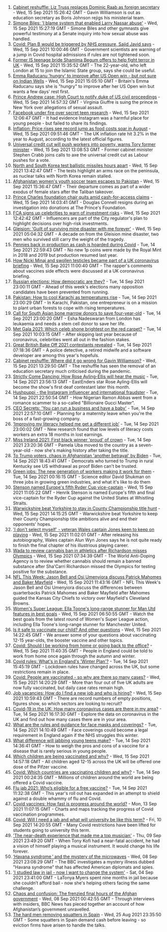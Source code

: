 1. [Cabinet reshuffle: Liz Truss replaces Dominic Raab as foreign secretary](https://www.bbc.co.uk/news/uk-politics-58571935?at_medium=RSS&at_campaign=KARANGA) - Wed, 15 Sep 2021 15:26:42 GMT - Gavin Williamson is out as education secretary as Boris Johnson rejigs his ministerial team.
2. [Simone Biles: 'I blame system that enabled Larry Nassar abuse'](https://www.bbc.co.uk/news/world-us-canada-58573887?at_medium=RSS&at_campaign=KARANGA) - Wed, 15 Sep 2021 15:27:19 GMT - Simone Biles and other gymnasts give powerful testimony at a Senate inquiry into how sexual abuse was handled.
3. [Covid: Plan B would be triggered by NHS pressure, Sajid Javid says](https://www.bbc.co.uk/news/uk-58566235?at_medium=RSS&at_campaign=KARANGA) - Wed, 15 Sep 2021 10:00:46 GMT - Government scientists are warning of a jump in Covid hospital admissions if rules are not tightened soon.
4. [Former IS teenage bride Shamima Begum offers to help fight terror in UK](https://www.bbc.co.uk/news/uk-58573501?at_medium=RSS&at_campaign=KARANGA) - Wed, 15 Sep 2021 15:35:52 GMT - The 22-year-old, who left London at 15 to join the Islamic State group, says she could be useful.
5. [Emma Raducanu 'hungry' to improve after US Open win - but not sure on Indian Wells](https://www.bbc.co.uk/sport/tennis/58570037?at_medium=RSS&at_campaign=KARANGA) - Wed, 15 Sep 2021 15:05:10 GMT - Britain's Emma Raducanu says she is "hungry" to improve after her US Open win but wants a few days' rest first.
6. [Prince Andrew case: High Court to notify duke of US civil proceedings](https://www.bbc.co.uk/news/uk-58574350?at_medium=RSS&at_campaign=KARANGA) - Wed, 15 Sep 2021 14:57:32 GMT - Virginia Giuffre is suing the prince in New York over allegations of sexual assault.
7. [Facebook under fire over secret teen research](https://www.bbc.co.uk/news/technology-58570353?at_medium=RSS&at_campaign=KARANGA) - Wed, 15 Sep 2021 12:06:47 GMT - It had evidence Instagram was a harmful place for young people - but failed to share its findings.
8. [Inflation: Price rises see record jump as food costs soar in August](https://www.bbc.co.uk/news/business-58563417?at_medium=RSS&at_campaign=KARANGA) - Wed, 15 Sep 2021 09:51:46 GMT - The UK inflation rate hit 3.2% in the year to August, according to the latest official figures.
9. [Universal credit cut will push workers into poverty, warns Tory former minister](https://www.bbc.co.uk/news/uk-politics-58501917?at_medium=RSS&at_campaign=KARANGA) - Wed, 15 Sep 2021 13:08:53 GMT - Former cabinet minister Stephen Crabb joins calls to axe the universal credit cut as Labour pushes for a vote.
10. [North and South Korea test ballistic missiles hours apart](https://www.bbc.co.uk/news/world-asia-58554326?at_medium=RSS&at_campaign=KARANGA) - Wed, 15 Sep 2021 13:42:47 GMT - The tests highlight an arms race on the peninsula, as nuclear talks with North Korea remain stalled.
11. [Afghanistan women's youth soccer team escapes to Pakistan](https://www.bbc.co.uk/news/world-asia-58571183?at_medium=RSS&at_campaign=KARANGA) - Wed, 15 Sep 2021 15:36:47 GMT - Their departure comes as part of a wider exodus of female stars after the Taliban takeover.
12. [Prince Charles foundation chair quits amid cash-for-access claims](https://www.bbc.co.uk/news/uk-58574250?at_medium=RSS&at_campaign=KARANGA) - Wed, 15 Sep 2021 14:03:41 GMT - Douglas Connell resigns during an investigation into donations at The Prince's Foundation.
13. [FCA signs up celebrities to warn of investment risks](https://www.bbc.co.uk/news/business-58572575?at_medium=RSS&at_campaign=KARANGA) - Wed, 15 Sep 2021 12:42:42 GMT - Influencers are part of the City regulator's plan to highlight decisions over high-risk investments.
14. [Gleision: 'Guilt of surviving mine disaster with me forever'](https://www.bbc.co.uk/news/uk-wales-58555079?at_medium=RSS&at_campaign=KARANGA) - Wed, 15 Sep 2021 05:04:32 GMT - A decade on from the Gleision mine disaster, two men who survived still carry the weight of the tragedy.
15. [Pennies back in production as cash is hoarded during Covid](https://www.bbc.co.uk/news/business-58560185?at_medium=RSS&at_campaign=KARANGA) - Tue, 14 Sep 2021 22:59:43 GMT - No new 1p coins were made by the Royal Mint in 2018 and 2019 but production resumed last year.
16. [How Nicki Minaj and swollen testicles became part of a UK coronavirus briefing](https://www.bbc.co.uk/news/newsbeat-58571353?at_medium=RSS&at_campaign=KARANGA) - Wed, 15 Sep 2021 11:00:40 GMT - The rapper's comments about vaccines side effects were discussed at a UK coronavirus briefing.
17. [Russian elections: How democratic are they?](https://www.bbc.co.uk/news/world-europe-58557994?at_medium=RSS&at_campaign=KARANGA) - Tue, 14 Sep 2021 23:00:11 GMT - Ahead of this week's elections many opposition candidates have been prevented from running.
18. [Pakistan: How to cool Karachi as temperatures rise](https://www.bbc.co.uk/news/world-asia-58557995?at_medium=RSS&at_campaign=KARANGA) - Tue, 14 Sep 2021 23:00:29 GMT - In Karachi, Pakistan, one entrepreneur is on a mission to plant urban forests to cope with rising temperatures.
19. [Call for South Asian bone marrow donors to save four-year-old](https://www.bbc.co.uk/news/uk-58551967?at_medium=RSS&at_campaign=KARANGA) - Tue, 14 Sep 2021 23:00:20 GMT - Esha Nadeswaran from London has leukaemia and needs a stem cell donor to save her life.
20. [Met Gala 2021: Which celeb shone brightest on the red carpet?](https://www.bbc.co.uk/news/entertainment-arts-58555511?at_medium=RSS&at_campaign=KARANGA) - Tue, 14 Sep 2021 10:03:15 GMT - After skipping last year because of coronavirus, celebrities went all out in the fashion stakes.
21. [Great British Bake Off 2021 contestants revealed](https://www.bbc.co.uk/news/entertainment-arts-58544950?at_medium=RSS&at_campaign=KARANGA) - Tue, 14 Sep 2021 07:18:36 GMT - A police detective, a retired midwife and a software developer are among this year's hopefuls.
22. [Cabinet reshuffle: Where did it go wrong for Gavin Williamson?](https://www.bbc.co.uk/news/education-58573059?at_medium=RSS&at_campaign=KARANGA) - Wed, 15 Sep 2021 13:29:50 GMT - The reshuffle has seen the removal of an education secretary much criticised during the pandemic.
23. [Strictly Come Dancing: How Rose Ayling-Ellis will hear the music](https://www.bbc.co.uk/news/entertainment-arts-57867412?at_medium=RSS&at_campaign=KARANGA) - Tue, 14 Sep 2021 23:56:13 GMT - EastEnders star Rose Ayling-Ellis will become the show's first deaf contestant later this month.
24. [Hushpuppi - the Instagram influencer and international fraudster](https://www.bbc.co.uk/news/world-africa-58553109?at_medium=RSS&at_campaign=KARANGA) - Tue, 14 Sep 2021 22:50:54 GMT - How Nigerian Ramon Abbas went from a romance scammer to a so-called "Billionaire Gucci Master".
25. [CEO Secrets: 'You can run a business and have a baby'](https://www.bbc.co.uk/news/business-58548789?at_medium=RSS&at_campaign=KARANGA) - Tue, 14 Sep 2021 22:57:10 GMT - Planning for a maternity leave when you're the boss of a fast-growing company.
26. [‘Improving my literacy helped me get a different job’](https://www.bbc.co.uk/news/business-58517083?at_medium=RSS&at_campaign=KARANGA) - Tue, 14 Sep 2021 23:00:02 GMT - New research found that low levels of literacy costs workers an extra 18 months in lost earnings.
27. [Miss Ireland 2021: First black winner 'proud' of crown](https://www.bbc.co.uk/news/newsbeat-58558667?at_medium=RSS&at_campaign=KARANGA) - Tue, 14 Sep 2021 23:20:36 GMT - Pamela Uba moved to the country as a seven-year-old - now she's making history after taking the title.
28. [To Trump voters, chaos in Afghanistan 'another betrayal' by Biden](https://www.bbc.co.uk/news/world-us-canada-58441173?at_medium=RSS&at_campaign=KARANGA) - Tue, 14 Sep 2021 18:43:41 GMT - Democrats who turned to Trump in rural Kentucky see US withdrawal as proof Biden can't be trusted.
29. [Green jobs: The new generation of workers making it work for them](https://www.bbc.co.uk/news/science-environment-58549135?at_medium=RSS&at_campaign=KARANGA) - Tue, 14 Sep 2021 00:16:15 GMT - Science editor David Shukman on three jobs in growing green industries, and what it's like to do them
30. [Stenson named Europe's fifth Ryder Cup vice-captain](https://www.bbc.co.uk/sport/golf/58570029?at_medium=RSS&at_campaign=KARANGA) - Wed, 15 Sep 2021 11:05:22 GMT - Henrik Stenson is named Europe's fifth and final vice-captain for the Ryder Cup against the United States at Whistling Straits.
31. [Warwickshire beat Yorkshire to stay in County Championship title hunt](https://www.bbc.co.uk/sport/cricket/58571934?at_medium=RSS&at_campaign=KARANGA) - Wed, 15 Sep 2021 14:15:25 GMT - Warwickshire beat Yorkshire to keep their County Championship title ambitions alive and end their opponents' hopes.
32. ['I don't select myself' - veteran Wales captain Jones keen to keep on playing](https://www.bbc.co.uk/sport/rugby-union/58559156?at_medium=RSS&at_campaign=KARANGA) - Wed, 15 Sep 2021 11:02:01 GMT - After releasing his autobiography, Wales captain Alun Wyn Jones says he is not quite ready to finish the final chapter of his illustrious playing career.
33. [Wada to review cannabis ban in athletics after Richardson misses Olympics](https://www.bbc.co.uk/sport/athletics/58568610?at_medium=RSS&at_campaign=KARANGA) - Wed, 15 Sep 2021 07:34:39 GMT - The World Anti-Doping Agency is to review whether cannabis should remain a banned substance after Sha'Carri Richardson missed the Olympics for testing positive for the substance.
34. [NFL This Week: Jason Bell and Osi Umenyiora discuss Patrick Mahomes and Baker Mayfield](https://www.bbc.co.uk/sport/av/american-football/58572717?at_medium=RSS&at_campaign=KARANGA) - Wed, 15 Sep 2021 11:43:16 GMT - NFL This Week's Jason Bell and Osi Umenyiora discuss the differences between quarterbacks Patrick Mahomes and Baker Mayfield after Mahomes guided the Kansas City Chiefs to victory over Mayfield's Cleveland Browns.
35. [Women's Super League: Ella Toone's long-range stunner for Man Utd features in best goals](https://www.bbc.co.uk/sport/av/football/58564709?at_medium=RSS&at_campaign=KARANGA) - Wed, 15 Sep 2021 06:50:55 GMT - Watch the best goals from the latest round of Women's Super League action, including Ella Toone's long-range stunner for Manchester United.
36. [Is it safe to vaccinate our child? And other questions](https://www.bbc.co.uk/news/world-asia-china-51176409?at_medium=RSS&at_campaign=KARANGA) - Wed, 15 Sep 2021 14:22:45 GMT - We answer some of your questions about vaccinating 12-15 year-olds, the booster vaccine and other topics.
37. [Covid: Should I be working from home or going back to the office?](https://www.bbc.co.uk/news/business-52567567?at_medium=RSS&at_campaign=KARANGA) - Wed, 15 Sep 2021 11:40:35 GMT - People in England could be told to work from home once again through the autumn and winter.
38. [Covid rules: What's in England's 'Winter Plan'?](https://www.bbc.co.uk/news/explainers-52530518?at_medium=RSS&at_campaign=KARANGA) - Tue, 14 Sep 2021 15:45:19 GMT - Lockdown rules have changed across the UK, but some restrictions remain in place.
39. [Covid: People are vaccinated - so why are there so many cases?](https://www.bbc.co.uk/news/health-55045639?at_medium=RSS&at_campaign=KARANGA) - Wed, 15 Sep 2021 14:20:29 GMT - More than four out of five UK adults are now fully vaccinated, but daily case rates remain high.
40. [Job vacancies: How do I find a new job and who is hiring?](https://www.bbc.co.uk/news/explainers-53685650?at_medium=RSS&at_campaign=KARANGA) - Wed, 15 Sep 2021 10:59:43 GMT - There are record numbers of empty positions, figures show, so which sectors are looking to recruit?
41. [Covid-19 in the UK: How many coronavirus cases are there in my area?](https://www.bbc.co.uk/news/uk-51768274?at_medium=RSS&at_campaign=KARANGA) - Tue, 14 Sep 2021 16:17:30 GMT - Explore the data on coronavirus in the UK and find out how many cases there are in your area.
42. [What are the rules and guidance for face masks and coverings?](https://www.bbc.co.uk/news/health-51205344?at_medium=RSS&at_campaign=KARANGA) - Tue, 14 Sep 2021 14:10:49 GMT - Face coverings could become a legal requirement in England again if the NHS struggles this winter.
43. [What difference will jabbing young teens make?](https://www.bbc.co.uk/news/health-58423152?at_medium=RSS&at_campaign=KARANGA) - Tue, 14 Sep 2021 14:36:41 GMT - How to weigh the pros and cons of a vaccine for a disease that is rarely serious in young people.
44. [Which children are being vaccinated and why?](https://www.bbc.co.uk/news/health-57888429?at_medium=RSS&at_campaign=KARANGA) - Wed, 15 Sep 2021 14:57:18 GMT - All children aged 12-15 across the UK will be offered one dose of the Pifzer vaccine.
45. [Covid: Which countries are vaccinating children and why?](https://www.bbc.co.uk/news/health-58516207?at_medium=RSS&at_campaign=KARANGA) - Tue, 14 Sep 2021 00:24:35 GMT - Millions of children around the world are being offered a Covid vaccine.
46. [Flu jab 2021: Who’s eligible for a free vaccine?](https://www.bbc.co.uk/news/health-53847025?at_medium=RSS&at_campaign=KARANGA) - Tue, 14 Sep 2021 11:32:38 GMT - This year's roll out has expanded in an attempt to shield against a double whammy of flu and Covid.
47. [Covid vaccines: How fast is progress around the world?](https://www.bbc.co.uk/news/world-56237778?at_medium=RSS&at_campaign=KARANGA) - Mon, 13 Sep 2021 11:07:15 GMT - Charts and maps tracking the progress of Covid vaccination programmes.
48. [Covid: Will I need a jab and what will university be like this term?](https://www.bbc.co.uk/news/explainers-52753913?at_medium=RSS&at_campaign=KARANGA) - Fri, 10 Sep 2021 14:20:55 GMT - Many Covid restrictions have been lifted for students going to university this term.
49. ['The near-death experience that made me a top musician'](https://www.bbc.co.uk/news/stories-58465559?at_medium=RSS&at_campaign=KARANGA) - Thu, 09 Sep 2021 23:49:20 GMT - When Tony Kofi had a near-fatal accident, he had a vision of himself playing a musical instrument. It would change his life forever.
50. [‘Havana syndrome ’ and the mystery of the microwaves](https://www.bbc.co.uk/news/world-58396698?at_medium=RSS&at_campaign=KARANGA) - Wed, 08 Sep 2021 23:08:29 GMT - The BBC investigates a mystery illness dubbed "Havana syndrome" that has affected American diplomats and spies.
51. ['I studied law in jail - now I want to change the system'](https://www.bbc.co.uk/news/stories-58311196?at_medium=RSS&at_campaign=KARANGA) - Sat, 04 Sep 2021 23:41:00 GMT - LaTonya Myers spent nine months in jail because she couldn’t afford bail - now she's helping others facing the same challenge.
52. [Chaos and confusion: The frenzied final hours of the Afghan government](https://www.bbc.co.uk/news/world-asia-58477131?at_medium=RSS&at_campaign=KARANGA) - Wed, 08 Sep 2021 00:42:55 GMT - Through interviews with insiders, BBC News has pieced together an account of how Afghanistan’s government unravelled.
53. [The hard men removing squatters in Spain](https://www.bbc.co.uk/news/stories-58310532?at_medium=RSS&at_campaign=KARANGA) - Wed, 25 Aug 2021 23:35:50 GMT - Some squatters in Spain demand cash before leaving - so eviction firms have arisen to handle the talks.
